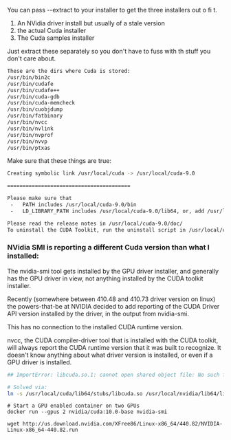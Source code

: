 
You can pass --extract to your installer to get the three installers out o fi t. 

1. An NVidia driver install but usually of a stale version 
2. the actual Cuda installer
3. The Cuda samples installer

Just extract these separately so you don't have to fuss with th stuff you don't care about. 

```bash
These are the dirs where Cuda is stored: 
/usr/bin/bin2c
/usr/bin/cudafe
/usr/bin/cudafe++
/usr/bin/cuda-gdb
/usr/bin/cuda-memcheck
/usr/bin/cuobjdump
/usr/bin/fatbinary
/usr/bin/nvcc
/usr/bin/nvlink
/usr/bin/nvprof
/usr/bin/nvvp
/usr/bin/ptxas
```
Make sure that these things are true:
```bash
Creating symbolic link /usr/local/cuda -> /usr/local/cuda-9.0

========================================

Please make sure that
 -   PATH includes /usr/local/cuda-9.0/bin
 -   LD_LIBRARY_PATH includes /usr/local/cuda-9.0/lib64, or, add /usr/local/cuda-9.0/lib64 to /etc/ld.so.conf and run ldconfig as root

Please read the release notes in /usr/local/cuda-9.0/doc/
To uninstall the CUDA Toolkit, run the uninstall script in /usr/local/cuda-9.0/bin

```

### NVidia SMI is reporting a different  Cuda version than what I installed:
The nvidia-smi tool gets installed by the GPU driver installer, and generally has the GPU driver in view, not anything installed by the CUDA toolkit installer.

Recently (somewhere between 410.48 and 410.73 driver version on linux) the powers-that-be at NVIDIA decided to add reporting of the CUDA Driver API version installed by the driver, in the output from nvidia-smi.

This has no connection to the installed CUDA runtime version.

nvcc, the CUDA compiler-driver tool that is installed with the CUDA toolkit, will always report the CUDA runtime version that it was built to recognize. It doesn't know anything about what driver version is installed, or even if a GPU driver is installed.

```bash
## ImportError: libcuda.so.1: cannot open shared object file: No such file or directory

# Solved via: 
ln -s /usr/local/cuda/lib64/stubs/libcuda.so /usr/local/nvidia/lib64/libcuda.so.1
```

```
# Start a GPU enabled container on two GPUs
docker run --gpus 2 nvidia/cuda:10.0-base nvidia-smi

wget http://us.download.nvidia.com/XFree86/Linux-x86_64/440.82/NVIDIA-Linux-x86_64-440.82.run
```
